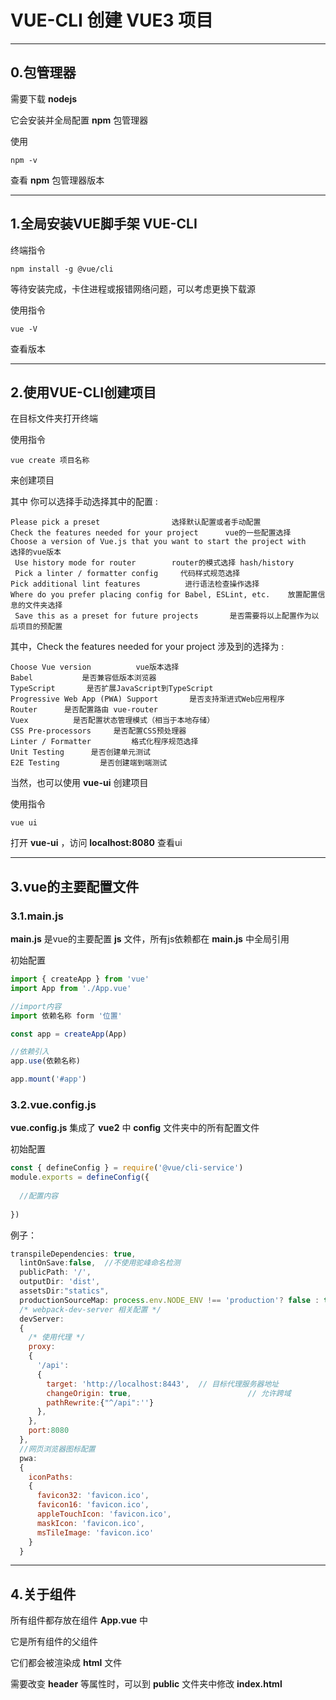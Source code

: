 # VUE-CLI 创建 VUE3 项目

------

## 0.包管理器

需要下载 **nodejs** 

它会安装并全局配置 **npm** 包管理器

使用

```
npm -v
```

查看 **npm** 包管理器版本

------

## 1.全局安装VUE脚手架 VUE-CLI

终端指令

```
npm install -g @vue/cli
```

等待安装完成，卡住进程或报错网络问题，可以考虑更换下载源

使用指令

```
vue -V
```

查看版本

------

## 2.使用VUE-CLI创建项目

在目标文件夹打开终端

使用指令

```
vue create 项目名称
```

来创建项目

其中 你可以选择手动选择其中的配置 :

```
Please pick a preset                选择默认配置或者手动配置
Check the features needed for your project      vue的一些配置选择
Choose a version of Vue.js that you want to start the project with     选择的vue版本
 Use history mode for router        router的模式选择 hash/history
 Pick a linter / formatter config     代码样式规范选择
Pick additional lint features          进行语法检查操作选择
Where do you prefer placing config for Babel, ESLint, etc.    放置配置信息的文件夹选择
 Save this as a preset for future projects       是否需要将以上配置作为以后项目的预配置
```

其中，Check the features needed for your project 涉及到的选择为 :

```
Choose Vue version          vue版本选择
Babel           是否兼容低版本浏览器
TypeScript       是否扩展JavaScript到TypeScript
Progressive Web App (PWA) Support       是否支持渐进式Web应用程序 
Router      是否配置路由 vue-router
Vuex          是否配置状态管理模式（相当于本地存储）
CSS Pre-processors     是否配置CSS预处理器
Linter / Formatter         格式化程序规范选择
Unit Testing      是否创建单元测试
E2E Testing         是否创建端到端测试
```

当然，也可以使用 **vue-ui** 创建项目

使用指令

```
vue ui
```

打开 **vue-ui** ，访问 **localhost:8080** 查看ui

------

## 3.vue的主要配置文件

### 3.1.main.js

**main.js** 是vue的主要配置 **js** 文件，所有js依赖都在 **main.js** 中全局引用

初始配置

```js
import { createApp } from 'vue'
import App from './App.vue'

//import内容
import 依赖名称 form '位置'

const app = createApp(App)

//依赖引入
app.use(依赖名称)

app.mount('#app')

```

### 3.2.vue.config.js

**vue.config.js** 集成了 **vue2** 中 **config** 文件夹中的所有配置文件

初始配置

```js
const { defineConfig } = require('@vue/cli-service')
module.exports = defineConfig({
    
  //配置内容
  
})
```

例子：

```js
transpileDependencies: true,
  lintOnSave:false,  //不使用驼峰命名检测
  publicPath: '/',
  outputDir: 'dist',
  assetsDir:"statics",
  productionSourceMap: process.env.NODE_ENV !== 'production'? false : true,
  /* webpack-dev-server 相关配置 */
  devServer:
  {
    /* 使用代理 */
    proxy:
    {
      '/api':
      {
        target: 'http://localhost:8443',  // 目标代理服务器地址
        changeOrigin: true,                          // 允许跨域
        pathRewrite:{"^/api":''}
      },
    },
    port:8080
  },
  //网页浏览器图标配置
  pwa: 
  {
    iconPaths: 
    {
      favicon32: 'favicon.ico',
      favicon16: 'favicon.ico',
      appleTouchIcon: 'favicon.ico',
      maskIcon: 'favicon.ico',
      msTileImage: 'favicon.ico'
    }
  }
```

------

## 4.关于组件

所有组件都存放在组件 **App.vue** 中

它是所有组件的父组件

它们都会被渲染成 **html** 文件

需要改变 **header** 等属性时，可以到 **public** 文件夹中修改 **index.html**